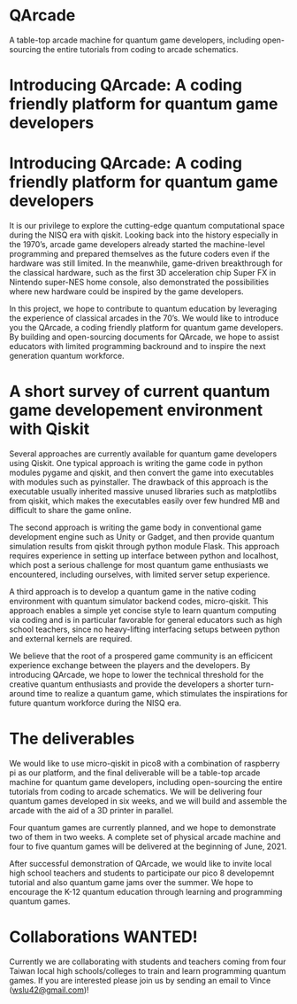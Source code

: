 # QArcade
A table-top arcade machine for quantum game developers, including open-sourcing the entire tutorials from coding to arcade schematics.

# Introducing QArcade: A coding friendly platform for quantum game developers


# Introducing QArcade: A coding friendly platform for quantum game developers

 It is our privilege to explore the cutting-edge quantum computational space during the NISQ era with qiskit. Looking back into the history especially in the 1970’s, arcade game developers already started the machine-level programming and prepared themselves as the future coders even if the hardware was still limited. In the meanwhile, game-driven breakthrough for the classical hardware, such as the first 3D acceleration chip Super FX in Nintendo super-NES home console, also demonstrated the possibilities where new hardware could be inspired by the game developers.

In this project, we hope to contribute to quantum education by leveraging the experience of classical arcades in the 70’s. We would like to introduce you the QArcade, a coding friendly platform for quantum game developers. By building and open-sourcing documents for QArcade, we hope to assist educators with limited programming backround and to inspire the next generation quantum workforce.
 
# A short survey of current quantum game developement environment with Qiskit

  Several approaches are currently available for quantum game developers using Qiskit. One typical approach is writing the game code in python modules pygame and qiskit, and then convert the game into executables with modules such as pyinstaller. The drawback of this approach is the executable usually inherited massive unused libraries such as matplotlibs from qiskit, which makes the executables easily over few hundred MB and difficult to share the game online. 
  
  The second approach is writing the game body in conventional game development engine such as Unity or Gadget, and then provide quantum simulation results from qiskit through python module Flask. This approach requires experience in setting up interface between python and localhost, which post a serious challenge for most quantum game enthusiasts we encountered, including ourselves, with limited server setup experience. 
  
  A third approach is to develop a quantum game in the native coding environment with quantum simulator backend codes, micro-qiskit. This approach enables a simple yet concise style to learn quantum computing via coding and is in particular favorable for general educators such as high school teachers, since no heavy-lifting interfacing setups between python and external kernels are required.
  
  We believe that the root of a prospered game community is an efficicent experience exchange between the players and the developers. By introducing QArcade, we hope to lower the technical threshold for the creative quantum enthusiasts and provide the developers a shorter turn-around time to realize a quantum game, which stimulates the inspirations for future quantum workforce during the NISQ era.
  
# The deliverables

  We would like to use micro-qiskit in pico8 with a combination of raspberry pi as our platform, and the final deliverable will be a table-top arcade machine for quantum game developers, including open-sourcing the entire tutorials from coding to arcade schematics. We will be delivering four quantum games developed in six weeks, and we will build and assemble the arcade with the aid of a 3D printer in parallel.
  
 Four quantum games are currently planned, and we hope to demonstrate two of them in two weeks. A complete set of physical arcade machine and four to five quantum games will be delivered at the beginning of June, 2021.
  
 After successful demonstration of QArcade, we would like to invite local high school teachers and students to participate our pico 8 developemnt tutorial and also quantum game jams over the summer. We hope to encourage the K-12 quantum education through learning and programming quantum games.
  
# Collaborations WANTED!

  Currently we are collaborating with students and teachers coming from four Taiwan local high schools/colleges to train and learn programming quantum games. If you are interested please join us by sending an email to Vince (wslu42@gmail.com)!
